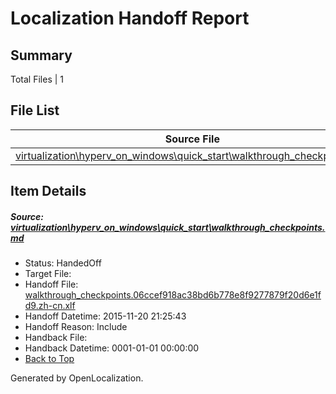 # <a name='report-top'></a> Localization Handoff Report

## Summary
 Total Files | 1

## File List
 Source File | Status | Details 
 ----------- | ------ | ------- 
 [virtualization\hyperv_on_windows\quick_start\walkthrough_checkpoints.md](https://github.com/OpenLocalizationOrg/hyperVTest/blob/48689ab7f380768055e02f5ef6b7b724727ebd72/virtualization/hyperv_on_windows/quick_start/walkthrough_checkpoints.md) | HandedOff | [Details](#fe46862ed0c0597d12f0ad1f316227e9e09301d6175)

## Item Details
##### <a name='fe46862ed0c0597d12f0ad1f316227e9e09301d6175'></a> Source: [virtualization\hyperv_on_windows\quick_start\walkthrough_checkpoints.md](https://github.com/OpenLocalizationOrg/hyperVTest/blob/48689ab7f380768055e02f5ef6b7b724727ebd72/virtualization/hyperv_on_windows/quick_start/walkthrough_checkpoints.md)
* Status: HandedOff
* Target File: 
* Handoff File: [walkthrough_checkpoints.06ccef918ac38bd6b778e8f9277879f20d6e1fd9.zh-cn.xlf](https://github.com/OpenLocalizationOrg/olhandoff/blob/3ca1e18591d1ba58bb46968b9a588299d1527029/ol-handoff/OpenLocalizationOrg/hyperVTest.zh-cn/master/walkthrough_checkpoints.06ccef918ac38bd6b778e8f9277879f20d6e1fd9.zh-cn.xlf)
* Handoff Datetime: 2015-11-20 21:25:43
* Handoff Reason: Include
* Handback File: 
* Handback Datetime: 0001-01-01 00:00:00
* [Back to Top](#report-top)


Generated by OpenLocalization.
